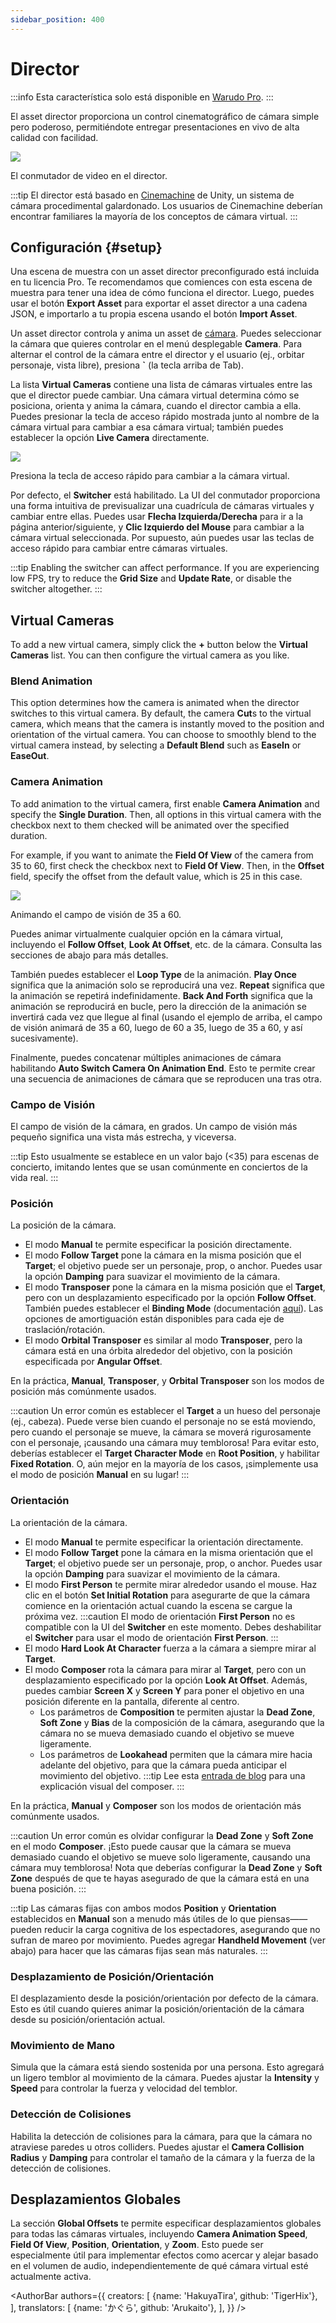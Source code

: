 ```yaml
---
sidebar_position: 400
---
```


# Director

:::info
Esta característica solo está disponible en [Warudo Pro](../pro).
:::

El asset director proporciona un control cinematográfico de cámara simple pero poderoso, permitiéndote entregar presentaciones en vivo de alta calidad con facilidad.

![](/doc-img/en-director-1.png)
<p class="img-desc">El conmutador de video en el director.</p>

:::tip
El director está basado en [Cinemachine](https://unity.com/unity/features/editor/art-and-design/cinemachine) de Unity, un sistema de cámara procedimental galardonado. Los usuarios de Cinemachine deberían encontrar familiares la mayoría de los conceptos de cámara virtual.
:::

## Configuración {#setup}

Una escena de muestra con un asset director preconfigurado está incluida en tu licencia Pro. Te recomendamos que comiences con esta escena de muestra para tener una idea de cómo funciona el director. Luego, puedes usar el botón **Export Asset** para exportar el asset director a una cadena JSON, e importarlo a tu propia escena usando el botón **Import Asset**.

Un asset director controla y anima un asset de [cámara](./camera). Puedes seleccionar la cámara que quieres controlar en el menú desplegable **Camera**. Para alternar el control de la cámara entre el director y el usuario (ej., orbitar personaje, vista libre), presiona **`** (la tecla arriba de Tab).

La lista **Virtual Cameras** contiene una lista de cámaras virtuales entre las que el director puede cambiar. Una cámara virtual determina cómo se posiciona, orienta y anima la cámara, cuando el director cambia a ella. Puedes presionar la tecla de acceso rápido mostrada junto al nombre de la cámara virtual para cambiar a esa cámara virtual; también puedes establecer la opción **Live Camera** directamente.

![](/doc-img/en-director-2.png)
<p class="img-desc">Presiona la tecla de acceso rápido para cambiar a la cámara virtual.</p>

Por defecto, el **Switcher** está habilitado. La UI del conmutador proporciona una forma intuitiva de previsualizar una cuadrícula de cámaras virtuales y cambiar entre ellas. Puedes usar **Flecha Izquierda/Derecha** para ir a la página anterior/siguiente, y **Clic Izquierdo del Mouse** para cambiar a la cámara virtual seleccionada. Por supuesto, aún puedes usar las teclas de acceso rápido para cambiar entre cámaras virtuales.

:::tip
Enabling the switcher can affect performance. If you are experiencing low FPS, try to reduce the **Grid Size** and **Update Rate**, or disable the switcher altogether.
:::

## Virtual Cameras

To add a new virtual camera, simply click the **+** button below the **Virtual Cameras** list. You can then configure the virtual camera as you like.

### Blend Animation

This option determines how the camera is animated when the director switches to this virtual camera. By default, the camera **Cut**s to the virtual camera, which means that the camera is instantly moved to the position and orientation of the virtual camera. You can choose to smoothly blend to the virtual camera instead, by selecting a **Default Blend** such as **EaseIn** or **EaseOut**.

### Camera Animation

To add animation to the virtual camera, first enable **Camera Animation** and specify the **Single Duration**. Then, all options in this virtual camera with the checkbox next to them checked will be animated over the specified duration.

For example, if you want to animate the **Field Of View** of the camera from 35 to 60, first check the checkbox next to **Field Of View**. Then, in the **Offset** field, specify the offset from the default value, which is 25 in this case.

![](/doc-img/en-director-3.png)
<p class="img-desc">Animando el campo de visión de 35 a 60.</p>

Puedes animar virtualmente cualquier opción en la cámara virtual, incluyendo el **Follow Offset**, **Look At Offset**, etc. de la cámara. Consulta las secciones de abajo para más detalles.

También puedes establecer el **Loop Type** de la animación. **Play Once** significa que la animación solo se reproducirá una vez. **Repeat** significa que la animación se repetirá indefinidamente. **Back And Forth** significa que la animación se reproducirá en bucle, pero la dirección de la animación se invertirá cada vez que llegue al final (usando el ejemplo de arriba, el campo de visión animará de 35 a 60, luego de 60 a 35, luego de 35 a 60, y así sucesivamente).

Finalmente, puedes concatenar múltiples animaciones de cámara habilitando **Auto Switch Camera On Animation End**. Esto te permite crear una secuencia de animaciones de cámara que se reproducen una tras otra.

### Campo de Visión

El campo de visión de la cámara, en grados. Un campo de visión más pequeño significa una vista más estrecha, y viceversa.

:::tip
Esto usualmente se establece en un valor bajo (\<35) para escenas de concierto, imitando lentes que se usan comúnmente en conciertos de la vida real.
:::

### Posición

La posición de la cámara.

* El modo **Manual** te permite especificar la posición directamente.
* El modo **Follow Target** pone la cámara en la misma posición que el **Target**; el objetivo puede ser un personaje, prop, o anchor. Puedes usar la opción **Damping** para suavizar el movimiento de la cámara.
* El modo **Transposer** pone la cámara en la misma posición que el **Target**, pero con un desplazamiento especificado por la opción **Follow Offset**. También puedes establecer el **Binding Mode** (documentación [aquí](https://docs.unity.cn/Packages/com.unity.cinemachine@2.8/manual/CinemachineBindingModes.html)). Las opciones de amortiguación están disponibles para cada eje de traslación/rotación.
* El modo **Orbital Transposer** es similar al modo **Transposer**, pero la cámara está en una órbita alrededor del objetivo, con la posición especificada por **Angular Offset**.

En la práctica, **Manual**, **Transposer**, y **Orbital Transposer** son los modos de posición más comúnmente usados.

:::caution
Un error común es establecer el **Target** a un hueso del personaje (ej., cabeza). Puede verse bien cuando el personaje no se está moviendo, pero cuando el personaje se mueve, la cámara se moverá rigurosamente con el personaje, ¡causando una cámara muy temblorosa! Para evitar esto, deberías establecer el **Target Character Mode** en **Root Position**, y habilitar **Fixed Rotation**. O, aún mejor en la mayoría de los casos, ¡simplemente usa el modo de posición **Manual** en su lugar!
:::

### Orientación

La orientación de la cámara.

* El modo **Manual** te permite especificar la orientación directamente.
* El modo **Follow Target** pone la cámara en la misma orientación que el **Target**; el objetivo puede ser un personaje, prop, o anchor. Puedes usar la opción **Damping** para suavizar el movimiento de la cámara.
* El modo **First Person** te permite mirar alrededor usando el mouse. Haz clic en el botón **Set Initial Rotation** para asegurarte de que la cámara comience en la orientación actual cuando la escena se cargue la próxima vez.
  :::caution
  El modo de orientación **First Person** no es compatible con la UI del **Switcher** en este momento. Debes deshabilitar el **Switcher** para usar el modo de orientación **First Person**.
  :::
* El modo **Hard Look At Character** fuerza a la cámara a siempre mirar al **Target**.
* El modo **Composer** rota la cámara para mirar al **Target**, pero con un desplazamiento especificado por la opción **Look At Offset**. Además, puedes cambiar **Screen X** y **Screen Y** para poner el objetivo en una posición diferente en la pantalla, diferente al centro.
  - Los parámetros de **Composition** te permiten ajustar la **Dead Zone**, **Soft Zone** y **Bias** de la composición de la cámara, asegurando que la cámara no se mueva demasiado cuando el objetivo se mueve ligeramente.
  - Los parámetros de **Lookahead** permiten que la cámara mire hacia adelante del objetivo, para que la cámara pueda anticipar el movimiento del objetivo.
  :::tip
  Lee esta [entrada de blog](https://blogs.unity3d.com/2019/07/24/understanding-cinemachine-fundamentals/) para una explicación visual del composer.
  :::

En la práctica, **Manual** y **Composer** son los modos de orientación más comúnmente usados.

:::caution
Un error común es olvidar configurar la **Dead Zone** y **Soft Zone** en el modo **Composer**. ¡Esto puede causar que la cámara se mueva demasiado cuando el objetivo se mueve solo ligeramente, causando una cámara muy temblorosa! Nota que deberías configurar la **Dead Zone** y **Soft Zone** después de que te hayas asegurado de que la cámara está en una buena posición.
:::

:::tip
Las cámaras fijas con ambos modos **Position** y **Orientation** establecidos en **Manual** son a menudo más útiles de lo que piensas——pueden reducir la carga cognitiva de los espectadores, asegurando que no sufran de mareo por movimiento. Puedes agregar **Handheld Movement** (ver abajo) para hacer que las cámaras fijas sean más naturales.
:::

### Desplazamiento de Posición/Orientación

El desplazamiento desde la posición/orientación por defecto de la cámara. Esto es útil cuando quieres animar la posición/orientación de la cámara desde su posición/orientación actual.

### Movimiento de Mano

Simula que la cámara está siendo sostenida por una persona. Esto agregará un ligero temblor al movimiento de la cámara. Puedes ajustar la **Intensity** y **Speed** para controlar la fuerza y velocidad del temblor.

### Detección de Colisiones

Habilita la detección de colisiones para la cámara, para que la cámara no atraviese paredes u otros colliders. Puedes ajustar el **Camera Collision Radius** y **Damping** para controlar el tamaño de la cámara y la fuerza de la detección de colisiones.

## Desplazamientos Globales

La sección **Global Offsets** te permite especificar desplazamientos globales para todas las cámaras virtuales, incluyendo **Camera Animation Speed**, **Field Of View**, **Position**, **Orientation**, y **Zoom**. Esto puede ser especialmente útil para implementar efectos como acercar y alejar basado en el volumen de audio, independientemente de qué cámara virtual esté actualmente activa.

<AuthorBar authors={{
  creators: [
    {name: 'HakuyaTira', github: 'TigerHix'},
  ],
  translators: [
    {name: 'かぐら', github: 'Arukaito'},
  ],
}} />
